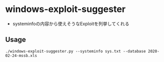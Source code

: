 # windows-exploit-suggester
- systeminfoの内容から使えそうなExploitを列挙してくれる

## Usage
`./windows-exploit-suggester.py --systeminfo sys.txt --database 2020-02-24-mssb.xls`
